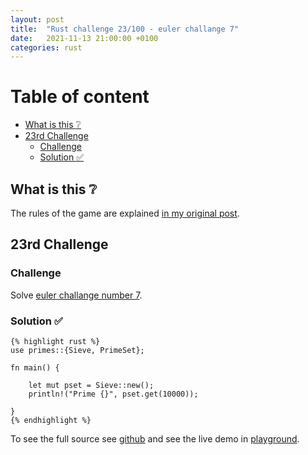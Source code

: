 ```yaml
---
layout: post
title:  "Rust challenge 23/100 - euler challange 7"
date:   2021-11-13 21:00:00 +0100
categories: rust
---
```



#  Table of content
<!-- MarkdownTOC autolink="true" -->

- [What is this :grey_question:](#what-is-this-grey_question)
- [23rd Challenge](#23rd-challenge)
	- [Challenge](#challenge)
	- [Solution :white_check_mark:](#solution-white_check_mark)

<!-- /MarkdownTOC -->

## What is this :grey_question: 

The rules of the game are explained [in my original post](https://maebli.github.io/rust/2021/10/18/100rust.html). 

## 23rd Challenge
### Challenge

Solve [euler challange number 7](https://projecteuler.net/problem=7).

### Solution :white_check_mark:

	{% highlight rust %}
	use primes::{Sieve, PrimeSet};

	fn main() {

	    let mut pset = Sieve::new();
	    println!("Prime {}", pset.get(10000));

	}
	{% endhighlight %}


To see the full source see [github](https://github.com/maebli/100rustsnippets/tree/master/euler-7) and see the live demo in [playground](https://play.rust-lang.org/?version=stable&edition=2018&gist=8689be6f971e756b6ce6757af748983b). 
